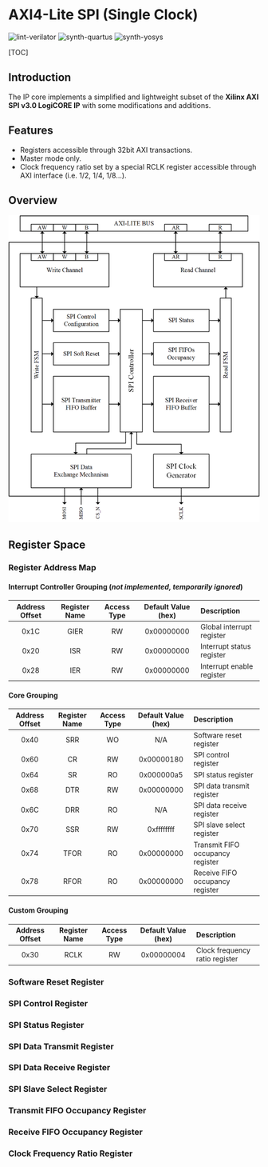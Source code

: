 # AXI4-Lite SPI (Single Clock)

![lint-verilator](https://github.com/m4j0rt0m/axi-lite_spi-ipcore/workflows/lint-verilator/badge.svg)
![synth-quartus](https://github.com/m4j0rt0m/axi-lite_spi-ipcore/workflows/synth-quartus/badge.svg)
![synth-yosys](https://github.com/m4j0rt0m/axi-lite_spi-ipcore/workflows/synth-yosys/badge.svg)

[TOC]

## Introduction

The IP core implements a simplified and lightweight subset of the **Xilinx AXI SPI v3.0 LogiCORE IP** with some modifications and additions.

## Features

* Registers accessible through 32bit AXI transactions.
* Master mode only.
* Clock frequency ratio set by a special RCLK register accessible through AXI interface (i.e. 1/2, 1/4, 1/8...).

## Overview

![](https://raw.githubusercontent.com/m4j0rt0m/axi-lite_spi-ipcore/documentation/documentation/axi-spi-single-clk.png)

## Register Space

### Register Address Map

#### Interrupt Controller Grouping (*not implemented, temporarily ignored*)

| Address Offset | Register Name | Access Type | Default Value (hex) | Description               |
|:--------------:|:-------------:|:-----------:|:-------------------:|:------------------------- |
|      0x1C      |     GIER      |     RW      |     0x00000000      | Global interrupt register |
|      0x20      |      ISR      |     RW      |     0x00000000      | Interrupt status register |
|      0x28      |      IER      |     RW      |     0x00000000      | Interrupt enable register |

#### Core Grouping

| Address Offset | Register Name | Access Type | Default Value (hex) | Description                      |
|:--------------:|:-------------:|:-----------:|:-------------------:|:-------------------------------- |
|      0x40      |      SRR      |     WO      |         N/A         | Software reset register          |
|      0x60      |      CR       |     RW      |     0x00000180      | SPI control register             |
|      0x64      |      SR       |     RO      |     0x000000a5      | SPI status register              |
|      0x68      |      DTR      |     RW      |     0x00000000      | SPI data transmit register       |
|      0x6C      |      DRR      |     RO      |         N/A         | SPI data receive register        |
|      0x70      |      SSR      |     RW      |     0xffffffff      | SPI slave select register        |
|      0x74      |     TFOR      |     RO      |     0x00000000      | Transmit FIFO occupancy register |
|      0x78      |     RFOR      |     RO      |     0x00000000      | Receive FIFO occupancy register  |

#### Custom Grouping

| Address Offset | Register Name | Access Type | Default Value (hex) | Description                    |
|:--------------:|:-------------:|:-----------:|:-------------------:|:------------------------------ |
|      0x30      |     RCLK      |     RW      |     0x00000004      | Clock frequency ratio register |

### Software Reset Register

### SPI Control Register

### SPI Status Register

### SPI Data Transmit Register

### SPI Data Receive Register

### SPI Slave Select Register

### Transmit FIFO Occupancy Register

### Receive FIFO Occupancy Register

### Clock Frequency Ratio Register